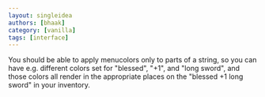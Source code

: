 ```yaml
---
layout: singleidea
authors: [bhaak]
category: [vanilla]
tags: [interface]
---
```

You should be able to apply menucolors only to parts of a string, so you can
have e.g. different colors set for "blessed", "+1", and "long sword", and those
colors all render in the appropriate places on the "blessed +1 long sword" in
your inventory.
